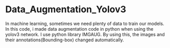 # Data_Augmentation_Yolov3
In machine learning, sometimes we need plenty of data to train our models. In this code, i made data augmentation code in python when using the yolov3 network.
I use python library IMGAUG. By using this, the images and their annotations(Bounding-box) changed automatically.
